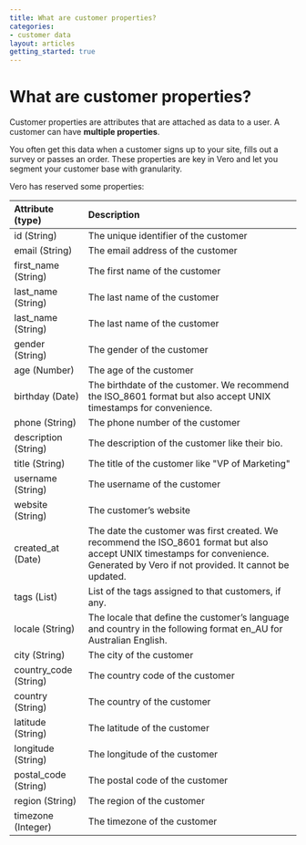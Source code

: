 ```yaml
---
title: What are customer properties?
categories:
- customer data
layout: articles
getting_started: true
---
```


# What are customer properties?

Customer properties are attributes that are attached as data to a user. A customer can have **multiple properties**. 

You often get this data when a customer signs up to your site, fills out a survey or passes an order. These properties are key in Vero and let you segment your customer base with granularity.

Vero has reserved some properties:

|  Attribute (type) | Description |
|:--|:--|
| id (String) | The unique identifier of the customer |
| email (String) | The email address of the customer |
| first_name (String) | The first name of the customer |
| last_name (String) | The last name of the customer |
| last_name (String) | The last name of the customer |
| gender (String) | The gender of the customer |
| age (Number) | The age of the customer |
| birthday (Date) | The birthdate of the customer. We recommend the ISO_8601 format but also accept UNIX timestamps for convenience. |
| phone (String) | The phone number of the customer |
| description (String) | The description of the customer like their bio. |
| title (String) | The title of the customer like "VP of Marketing" |
| username (String) | The username of the customer |
| website (String) | The customer’s website |
| created_at (Date) | The date the customer was first created. We recommend the ISO_8601 format but also accept UNIX timestamps for convenience. Generated by Vero if not provided. It cannot be updated. |
| tags (List) | List of the tags assigned to that customers, if any. |
| locale (String) | The locale that define the customer’s language and country in the following format en_AU for Australian English. |
| city (String) | The city of the customer |
| country_code (String) | The country code of the customer |
| country (String) | The country of the customer |
| latitude (String) | The latitude of the customer |
| longitude (String) | The longitude of the customer |
| postal_code (String) | The postal code of the customer |
| region (String) | The region of the customer |
| timezone (Integer) | The timezone of the customer |